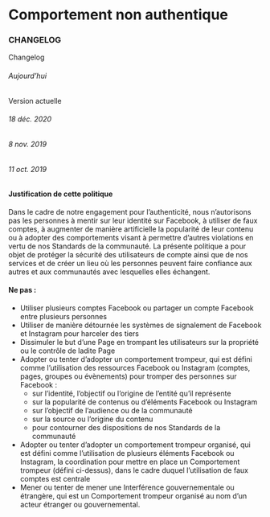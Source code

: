 Comportement non authentique
============================

### CHANGELOG

Changelog

###### Aujourd’hui

Version actuelle

###### 18 déc. 2020

###### 8 nov. 2019

###### 11 oct. 2019

#### Justification de cette politique

Dans le cadre de notre engagement pour l’authenticité, nous n’autorisons pas les personnes à mentir sur leur identité sur Facebook, à utiliser de faux comptes, à augmenter de manière artificielle la popularité de leur contenu ou à adopter des comportements visant à permettre d’autres violations en vertu de nos Standards de la communauté. La présente politique a pour objet de protéger la sécurité des utilisateurs de compte ainsi que de nos services et de créer un lieu où les personnes peuvent faire confiance aux autres et aux communautés avec lesquelles elles échangent.

#### Ne pas :

*   Utiliser plusieurs comptes Facebook ou partager un compte Facebook entre plusieurs personnes
*   Utiliser de manière détournée les systèmes de signalement de Facebook et Instagram pour harceler des tiers
*   Dissimuler le but d’une Page en trompant les utilisateurs sur la propriété ou le contrôle de ladite Page
*   Adopter ou tenter d’adopter un comportement trompeur, qui est défini comme l’utilisation des ressources Facebook ou Instagram (comptes, pages, groupes ou évènements) pour tromper des personnes sur Facebook :
    *   sur l’identité, l’objectif ou l’origine de l’entité qu’il représente
    *   sur la popularité de contenus ou d’éléments Facebook ou Instagram
    *   sur l’objectif de l’audience ou de la communauté
    *   sur la source ou l’origine du contenu
    *   pour contourner des dispositions de nos Standards de la communauté
*   Adopter ou tenter d’adopter un comportement trompeur organisé, qui est défini comme l’utilisation de plusieurs éléments Facebook ou Instagram, la coordination pour mettre en place un Comportement trompeur (défini ci-dessus), dans le cadre duquel l’utilisation de faux comptes est centrale
*   Mener ou tenter de mener une Interférence gouvernementale ou étrangère, qui est un Comportement trompeur organisé au nom d’un acteur étranger ou gouvernemental.